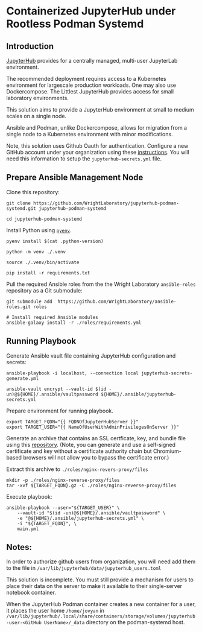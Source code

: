 # Containerized JupyterHub under Rootless Podman Systemd

## Introduction

[JupyterHub](https://jupyter.org/hub) provides for a centrally managed, multi-user JupyterLab environment.

The recommended deployment requires access to a Kubernetes environment for largescale production workloads.
One may also use Dockercompose.
The Littlest JupyterHub provides access for small laboratory environments.

This solution aims to provide a JupyterHub environment at small to medium scales on a single node.

Ansible and Podman, unlike Dockercompose, allows for migration from a single node to a Kubernetes environment with minor modifications.

Note, this solution uses Github Oauth for authentication.
Configure a new GitHub account under your organization using these [instructions](https://docs.github.com/en/apps/oauth-apps/building-oauth-apps/creating-an-oauth-app).
You will need this information to setup the `jupyterhub-secrets.yml` file.

## Prepare Ansible Management Node

Clone this repository:

```
git clone https://github.com/WrightLaboratory/jupyterhub-podman-systemd.git jupyterhub-podman-systemd

cd jupyterhub-podman-systemd
```

Install Python using [`pyenv`](https://github.com/pyenv/pyenv).

```
pyenv install $(cat .python-version)

python -m venv ./.venv

source ./.venv/bin/activate

pip install -r requirements.txt
```

Pull the required Ansible roles from the the Wright Laboratory `ansible-roles` repository as a Git submodule:

```
git submodule add  https://github.com/WrightLaboratory/ansible-roles.git roles

# Install required Ansible modules
ansible-galaxy install -r ./roles/requirements.yml
```

## Running Playbook

Generate Ansible vault file containing JupyterHub configuration and secrets:

```
ansible-playbook -i localhost, --connection local jupyterhub-secrets-generate.yml

ansible-vault encrypt --vault-id $(id -un)@${HOME}/.ansible/vaultpassword ${HOME}/.ansible/jupyterhub-secrets.yml
```

Prepare environment for running playbook.

```
export TARGET_FQDN="{{ FQDNOfJupyterHubServer }}"
export TARGET_USER="{{ NameOfUserWithAdminPrivilegesOnServer }}"
```

Generate an archive that contains an SSL certficate, key, and bundle file using this [repository](https://github.com/vbalbarin/cert-manager.git).
(Note, you can generate and use a self-signed certificate and key without a certificate authority chain but Chromium-based browsers will not allow you to bypass the certificate error.)

Extract this archive to `./roles/nginx-revers-proxy/files`

```
mkdir -p ./roles/nginx-reverse-proxy/files
tar -xvf ${TARGET_FQDN}.gz -C ./roles/nginx-reverse-proxy/files
```

Execute playbook:

```
ansible-playbook --user="${TARGET_USER}" \
    --vault-id "$(id -un)@${HOME}/.ansible/vaultpassword" \
    -e "@${HOME}/.ansible/jupyterhub-secrets.yml" \
    -i "${TARGET_FQDN}", \
    main.yml
```

## Notes:

In order to authorize github users from organization, you will need add them to the  file in `/var/lib/jupyterhub/data/jupyterhub_users.toml`

This solution is incomplete.
You must still provide a mechanism for users to place their data on the server to make it available to their single-server notebook container.

When the JupyterHub Podman container creates a new container for a user, it places the user home `/home/jovyan` in `/var/lib/jupyterhub/.local/share/containers/storage/volumes/jupyterhub-user-<GitHub UserName>/_data` directory on the podman-systemd host.

